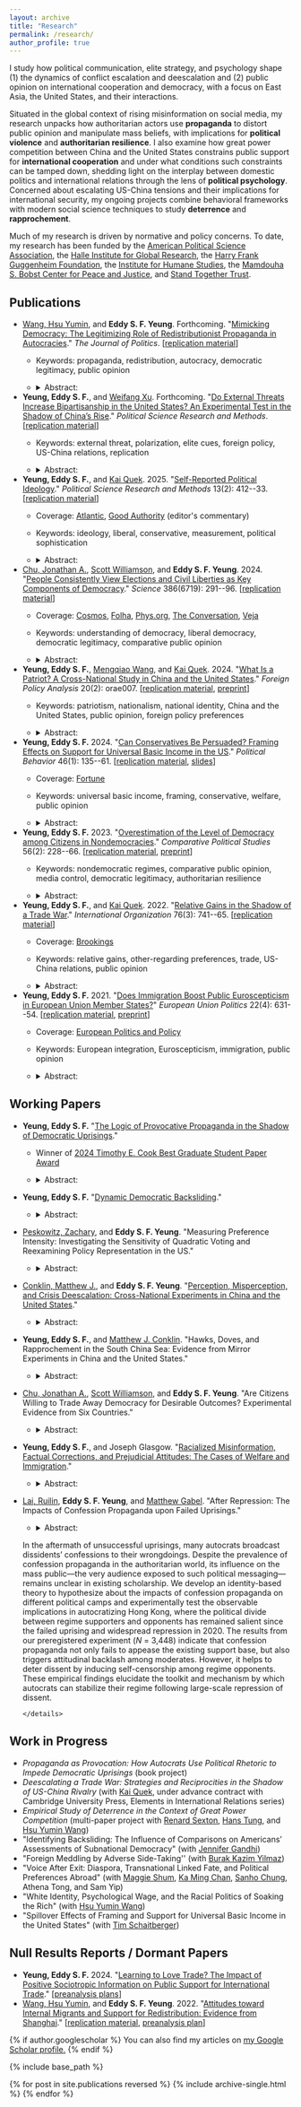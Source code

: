 ```yaml
---
layout: archive
title: "Research"
permalink: /research/
author_profile: true
---
```


I study how political communication, elite strategy, and psychology shape (1) the dynamics of conflict escalation and deescalation and (2) public opinion on international cooperation and democracy, with a focus on East Asia, the United States, and their interactions.

Situated in the global context of rising misinformation on social media, my research unpacks how authoritarian actors use **propaganda** to distort public opinion and manipulate mass beliefs, with implications for **political violence** and **authoritarian resilience**. I also examine how great power competition between China and the United States constrains public support for **international cooperation** and under what conditions such constraints can be tamped down, shedding light on the interplay between domestic politics and international relations through the lens of **political psychology**. Concerned about escalating US-China tensions and their implications for international security, my ongoing projects combine behavioral frameworks with modern social science techniques to study **deterrence** and **rapprochement**.

Much of my research is driven by normative and policy concerns. To date, my research has been funded by the [American Political Science Association](https://apsanet.org), the [Halle Institute for Global Research](https://halle.emory.edu), the [Harry Frank Guggenheim Foundation](https://www.hfg.org), the [Institute for Humane Studies](https://www.theihs.org), the [Mamdouha S. Bobst Center for Peace and Justice](https://bobst.princeton.edu), and [Stand Together Trust](https://standtogethertrust.org/about-us).

## Publications

-   [Wang, Hsu Yumin](https://hsuyuminwang.com), and **Eddy S. F. Yeung**. Forthcoming. "[Mimicking Democracy: The Legitimizing Role of Redistributionist Propaganda in Autocracies](https://doi.org/10.1086/734238)." *The Journal of Politics*. [[replication material](https://doi.org/10.7910/DVN/R6WRTG)]
    -   Keywords: propaganda, redistribution, autocracy, democratic legitimacy, public opinion
    -   <details>

        <summary>Abstract:</summary>

        Autocrats often disseminate propaganda to boast about their redistributive efforts. Why is such propaganda so prevalent in autocracies? We propose a novel explanation: redistributionist propaganda helps autocrats fortify a façade of democracy. Our argument is premised on nuanced understandings of democracy among the masses: many citizens do not hold a strict, procedural view of democracy; instead, they often understand democracy through the lens of social equity. Exploiting such nuanced understandings of democracy, autocrats can deploy redistributionist propaganda to manipulate public opinion on how “equity-promoting”—and therefore how “democracy-promoting”—the regime is. To evaluate our argument, we first demonstrate with extensive cross-national survey data that perceived social equity strongly predicts perceived democratic legitimacy among global citizens. We then probe the causal effect of redistributionist propaganda by using a preregistered survey experiment that exploits real-world propaganda material in China. Consistent with our argument, respondents exposed to redistributionist propaganda evaluated China’s democracy more positively.

        </details>
-   **Yeung, Eddy S. F.**, and [Weifang Xu](https://www.weifangxu.com). Forthcoming. "[Do External Threats Increase Bipartisanship in the United States? An Experimental Test in the Shadow of China’s Rise](https://doi.org/10.1017/psrm.2024.60)." *Political Science Research and Methods*. [[replication material](https://doi.org/10.7910/DVN/I43DNF)]
    -   Keywords: external threat, polarization, elite cues, foreign policy, US-China relations, replication
    -   <details>

        <summary>Abstract:</summary>

        Do external threats increase American bipartisanship? We subject this question to an experimental test. Leveraging the Biden and Trump administrations’ similar characterization of the China threat, we exposed American respondents to real-world primes about security threats from China, while randomizing the messenger of such primes. We find that the threat primes—regardless of the partisan identity of their messenger—boosted Democrats’ and Republicans’ support for assertive foreign policy in a largely parallel manner, thereby failing to reduce preference polarization. Importantly, there were no measurable changes across multiple indicators of affective polarization. These findings clarify the limits of external threats in uniting Americans, while also challenging recent perspectives that external threats—often colored by elite rhetoric—will further polarize the American public.

        </details>
-   **Yeung, Eddy S. F.**, and [Kai Quek](https://ppaweb.hku.hk/f/quek). 2025. "[Self-Reported Political Ideology](https://doi.org/10.1017/psrm.2024.2)." *Political Science Research and Methods* 13(2): 412--33. [[replication material](https://doi.org/10.7910/DVN/FLKUMG)]
    -   Coverage: [Atlantic](https://www.theatlantic.com/politics/archive/2024/03/gen-z-gender-divide-2024-election/677723), [Good Authority](https://goodauthority.org) (editor's commentary)
    -   Keywords: ideology, liberal, conservative, measurement, political sophistication
    -   <details>

        <summary>Abstract:</summary>

        American politics scholarship has relied extensively on self-reported measures of ideology. We evaluate these widely used measures through an original national survey. Descriptively, we show that Americans’ understandings of “liberal” and “conservative” are weakly aligned with conventional definitions of these terms and that such understandings are heterogeneous across social groups, casting doubt on the construct validity and measurement equivalence of ideological self-placements. Experimentally, we randomly assign one of three measures of ideology to each respondent: (1) the standard ANES question, (2) a version that adds definitions of “liberal” and “conservative,” and (3) a version that keeps these definitions but removes ideological labels from the question. We find that the third measure, which helps to isolate symbolic ideology from operational ideology, shifts self-reported ideology in important ways: Democrats become more conservative, and Republicans more liberal. These findings offer first-cut experimental evidence on the limitations of self-reported ideology as a measure of operational ideology, and contribute to ongoing debates about the use of ideological self-placements in American politics.

        </details>
-   [Chu, Jonathan A.](https://www.jonathanchu.org), [Scott Williamson](https://www.scott-williamson.com), and **Eddy S. F. Yeung**. 2024. "[People Consistently View Elections and Civil Liberties as Key Components of Democracy](https://doi.org/10.1126/science.adp1274)." *Science* 386(6719): 291--96. [[replication material](https://doi.org/10.7910/DVN/WUJCBO)]
    -   Coverage: [Cosmos](https://cosmosmagazine.com/people/society/democracy-definition-global), [Folha](https://www1.folha.uol.com.br/mundo/2024/10/estudo-investiga-definicao-global-de-democracia-diante-de-tendencias-autoritarias.shtml), [Phys.org](https://phys.org/news/2024-10-reveals-global-consensus-democracy.html), [The Conversation](https://theconversation.com/how-different-people-around-the-world-understand-democracy-and-why-it-matters-241617), [Veja](https://veja.abril.com.br/ciencia/o-que-e-democracia-pesquisa-revela-que-ha-um-consenso-entre-culturas-muito-diferentes)
    -   Keywords: understanding of democracy, liberal democracy, democratic legitimacy, comparative public opinion
    -   <details>

        <summary>Abstract:</summary>

        How do people around the world define democracy? Answering this question is critical as countries face democratic backsliding and authoritarian governments promote alternative notions of democracy. Indeed, some scholars argue that people from different backgrounds understand democracy differently. By contrast, we discovered very consistent views about what constitutes a “democratic” country from conjoint survey experiments conducted in Egypt, India, Italy, Japan, Thailand, and the United States. Across countries (<em>N</em> = 6,150) and diverse subgroups within countries, people similarly emphasized free and fair elections and civil liberties as being the key determinants of democracy. Countries that produce desirable social and economic outcomes are also considered more democratic, but these and other factors exert a smaller and less consistent effect than elections and civil liberties.

        </details>
-   **Yeung, Eddy S. F.**, [Mengqiao Wang](http://sidc.uibe.edu.cn/szdw/jsjs/2042423e4c1a4b95b56951f9de24cac0.htm), and [Kai Quek](https://ppaweb.hku.hk/f/quek). 2024. "[What Is a Patriot? A Cross-National Study in China and the United States](https://doi.org/10.1093/fpa/orae007)." *Foreign Policy Analysis* 20(2): orae007. [[replication material](https://doi.org/10.7910/DVN/GEV30Y), [preprint](https://eddy-yeung.github.io/assets/YeungWangQuek_patriot.pdf)]
    -   Keywords: patriotism, nationalism, national identity, China and the United States, public opinion, foreign policy preferences
    -   <details>

        <summary>Abstract:</summary>

        Patriotism is a pervasive political force. However, not much is known about how people understand what it means to be “patriotic” in the first place. We conduct a cross-country study of mass understandings of patriotism. Through parallel national surveys in two global superpowers—China and the United States—we uncover the substantively different understandings of what it means to be “patriotic” between and within countries, and how the different understandings may map onto different policy preferences. In particular, while the literature draws a distinction between (benign) patriotism and (malign) nationalism, we find that most Chinese respondents—and about a third of American respondents—understand patriotism as nationalism. The nationalistic understanding of patriotism, in turn, corresponds to more hawkish foreign policy preferences. By unpacking folk intuitions about patriotism and mapping them onto existing scholarly debates, we bridge the distance between the academic literature and the mass political behavior it seeks to explain.

        </details>
-   **Yeung, Eddy S. F.** 2024. "[Can Conservatives Be Persuaded? Framing Effects on Support for Universal Basic Income in the US](https://rdcu.be/cVUvX)." *Political Behavior* 46(1): 135--61. [[replication material](https://doi.org/10.7910/DVN/VCHMLD), [slides](https://eddy-yeung.github.io/assets/Yeung_APPAM.pdf)]
    -   Coverage: [Fortune](https://fortune.com/2024/02/05/texas-republican-ubi-hand-out-money-like-popcorn-houston)
    -   Keywords: universal basic income, framing, conservative, welfare, public opinion
    -   <details>

        <summary>Abstract:</summary>

        Universal basic income (UBI) has been proposed as a policy response to technological advances and structural inequality. Yet, recent data show that most conservatives in Europe and the US are strongly opposed to the welfare proposal. Can framing UBI as a policy that conforms to their ideological predispositions overcome such opposition? Exploiting the compatibility of UBI with core conservative ideals such as individualism and laissez-faire government, I design an original survey experiment that randomly exposes respondents to one of two frames: (1) an <em>equalizing-opportunity</em> frame which emphasizes that UBI creates a level playing field and promotes self-responsibility, or (2) a <em>limiting-government</em> frame which highlights UBI as a policy that limits government and reduces bureaucracy. I find that American conservatives—identified by using 10 policy statements—remained strongly opposed to UBI even after they were presented with such frames. Analyses of open-ended responses, which show that <em>how</em> conservatives explained their opposition to UBI remained unchanged regardless of framing, reinforce this conclusion. Conservatives’ opposition to UBI remained rigid, even after the key components of UBI that fit the conservative ideology were accentuated. These results shed light on the political feasibility of framing UBI, and the rigidity of welfare attitudes among American conservatives.

        </details>
-   **Yeung, Eddy S. F.** 2023. "[Overestimation of the Level of Democracy among Citizens in Nondemocracies](https://doi.org/10.1177/00104140221089647)." *Comparative Political Studies* 56(2): 228--66. [[replication material](https://doi.org/10.7910/DVN/HUAADF), [preprint](https://osf.io/2fqmh)]
    -   Keywords: nondemocratic regimes, comparative public opinion, media control, democratic legitimacy, authoritarian resilience
    -   <details>

        <summary>Abstract:</summary>

        Overestimation of the level of democracy is prevalent among citizens in nondemocracies. Despite such prevalence, no research to date has systematically documented this phenomenon and examined its determinants. Yet given the renewed interest in the role of legitimacy in authoritarian survival, studying whether and why this phenomenon arises is important to our understanding of authoritarian resilience. I argue that, even in the absence of democratic institutions in nondemocracies, autocrats exercise media control in order to boost their democratic legitimacy. This façade of democracy, in turn, benefits their survival. Combining media freedom data with individual survey response data that include over 30,000 observations from 22 nondemocracies, I find that overestimation of the level of democracy is greater in countries with stronger media control. But highly educated citizens overestimate less. These findings shed light on media control as a strategy for authoritarian survival, and have important implications for modernization theory.

        </details>
-   **Yeung, Eddy S. F.**, and [Kai Quek](https://ppaweb.hku.hk/f/quek). 2022. "[Relative Gains in the Shadow of a Trade War](https://doi.org/10.1017/S0020818322000030)." *International Organization* 76(3): 741--65. [[replication material](https://doi.org/10.7910/DVN/DEPUUO)]
    -   Coverage: [Brookings](https://www.brookings.edu/articles/in-the-era-of-trump-tariffs-turkey-should-look-to-the-european-union)
    -   Keywords: relative gains, other-regarding preferences, trade, US-China relations, public opinion
    -   <details>

        <summary>Abstract:</summary>

        When do people care about relative gains in trade? Much of the international relations scholarship—and much of the political rhetoric on trade—would lead us to expect support for a trade policy that benefits ourselves more than it benefits others. Yet, a large interdisciplinary literature also points to the prevalence and importance of other-regarding preferences, rendering the conventional wisdom contestable. We investigate whether and how relative gains influence trade preferences through an original survey experiment in the midst of the China–US trade war. We find that in a win-win scenario, relative gains shape trade opinion: if both sides are gaining, people want to gain more than their foreign trade partner. However, these considerations are offset in a win-lose scenario where the other side is losing out. Relative-gains considerations causally affect opinion on trade, but not in a "beggar-thy-neighbor" or even a "beggar-thy-rival" situation. These findings contribute to our understanding of the role of relative gains in international relations and provide the first experimental evidence that relative-gains considerations can be offset by other-regarding preferences in international trade.

        </details>
-   **Yeung, Eddy S. F.** 2021. "[Does Immigration Boost Public Euroscepticism in European Union Member States?](https://doi.org/10.1177/14651165211030428)" *European Union Politics* 22(4): 631--54. [[replication material](https://github.com/Eddy-Yeung/euroscepticism-and-immigration), [preprint](https://osf.io/jb5pm)]
    -   Coverage: [European Politics and Policy](https://blogs.lse.ac.uk/europpblog/2021/08/02/there-is-no-evidence-that-immigration-boosts-euroscepticism-in-eu-member-states)
    -   Keywords: European integration, Euroscepticism, immigration, public opinion
    -   <details>

        <summary>Abstract:</summary>

        A number of studies have established a strong link between anti-immigration and Eurosceptic attitudes. But does this relationship necessarily imply that more immigration would increase public Euroscepticism in member states of the European Union? I evaluate this question by analyzing immigration data and Eurobarometer survey data over the period 2009–2017. The analysis shows no evidence that individual levels of Euroscepticism increase with actual levels of immigration. This result suggests that a strong link between anti-immigration and Eurosceptic attitudes does not necessarily translate into a strong link between immigration levels and public Euroscepticism. Public Euroscepticism can still be low even if immigration levels are high.

        </details>

## Working Papers

-   **Yeung, Eddy S. F.** "[The Logic of Provocative Propaganda in the Shadow of Democratic Uprisings](https://drive.google.com/file/d/1EAVIe1miSK2PIEbTzmDlGKFQQmUwXK-b/view?usp=sharing)."
    -   Winner of [2024 Timothy E. Cook Best Graduate Student Paper Award](https://politicalcommunication.org/awards)
    -   <details>

        <summary>Abstract:</summary>

        In contemporary autocracies where democratic uprisings have gained momentum, a special form of propaganda exists: political messages that blatantly taunt or mock the opposition. Instead of diverting citizens’ attention away from opposition voices, such propaganda directs its rhetoric and public attention toward the antiregime movement. What is the political logic behind it? I argue that such propaganda aims to provoke and radicalize the opposition: by radicalizing protesters in social movements, autocrats can discredit regime opponents and dissuade others from joining forces with the opposition; thus, provocative propaganda can help delegitimize the opposition and impede democratic uprisings, benefiting authoritarian survival. I conduct a preregistered experiment in Hong Kong and find that regime opponents report higher levels of anger, disgust, and violence support upon randomized exposure to provocative propaganda, offering microfoundations for my theory. I provide additional qualitative evidence by tracing Hong Kong’s democratic uprising in 2019–20, illustrating the strategic timing of provocative propaganda.
        
        </details>
-   **Yeung, Eddy S. F.** "[Dynamic Democratic Backsliding](https://drive.google.com/file/d/1ZI33JdEu-RxEsuOwA1WsEnTEQlSxjLlC/view?usp=sharing)."
    -   <details>

        <summary>Abstract:</summary>

        Democratic backsliding occurs over time, but the empirical study of how citizens respond to undemocratic politicians has been predominantly static. I formulate and test predictions about how different sequences of backsliding shape accountability. Using a novel preregistered experiment (<em>N</em> = 4,234) capturing the reality that democratic transgressions are committed by elected officials over time, I find that a majority of American respondents—against the backdrop of partisan and policy interests—are willing to electorally remove the incumbent as episodes of democratic backsliding unfold. Moreover, incumbents who incrementally decrease the severity of democratic transgressions are held accountable in a more timely manner than incumbents who incrementally increase the severity. By establishing a new experimental framework to study democratic backsliding, my dynamic approach not only paints a more nuanced picture of Americans’ willingness to defend democracy, but also demonstrates that sequence matters in shaping voter behavior amid incremental transgressions of democracy.
        
        </details>
-   [Peskowitz, Zachary](https://www.zacharypeskowitz.com), and **Eddy S. F. Yeung**. "Measuring Preference Intensity: Investigating the Sensitivity of Quadratic Voting and Reexamining Policy Representation in the US."
    -   <details>

        <summary>Abstract:</summary>

        Measuring preference intensity is extraordinarily difficult. Quadratic voting for survey research (QVSR) measures individual preference intensity using an incentive-compatible approach. Because QVSR elicits preference intensity relative to a set of alternatives, one reasonable but untested concern is its sensitivity to the choice set of policy issues. In an original survey experiment where we randomly assign choice sets of policy issues to over 7,000 American respondents and use QVSR to measure their preference intensity, we find that the average measured levels of preference intensity are relatively insensitive to changes in policy bundles for a wide range of policies. We then use our validated measures to examine how state-level preference intensity predicts actual policy outcomes, offering novel empirical evidence that preference intensity does not meaningfully shape policy congruence in the American states. We contribute to the methodological literature on measuring preference intensity and the substantive literature on policy representation in US politics.

        </details>
-   [Conklin, Matthew J.](https://matthewjconklin.com), and **Eddy S. F. Yeung**. "[Perception, Misperception, and Crisis Deescalation: Cross-National Experiments in China and the United States](https://drive.google.com/file/d/1KmQA88IymHbHaAT15T42tzr5-kG-OH15/view?usp=sharing)."
    -   <details>

        <summary>Abstract:</summary>

        How do perceptions about the power and aggressiveness of a peer competitor influence public bellicosity in a crisis scenario? Leveraging tensions around the Taiwan Strait as an empirical setting, we assess whether American and Chinese citizens adopt a more belligerent or conciliatory position in the conflict when presented with factual indicators that reveal different levels of economic power, military capability, or public hawkishness of the other side. Our dyadic experiments (<em>N</em> = 7,409) show that information that reduced respondents’ perceptions of the adversary’s economic or military power did <em>not</em> increase their preferences for conflict escalation, even amid a power transition. Importantly, information that tamped down respondents’ perceptions of adversary citizens’ hawkishness significantly increased public support for de-escalation in both countries. These findings challenge a dominant perspective that individuals locked in a bilateral conflict will be more emboldened to support aggressive actions against the adversary when its perceived power or resolve declines.

        </details>
-   **Yeung, Eddy S. F.**, and [Matthew J. Conklin](https://matthewjconklin.com). "Hawks, Doves, and Rapprochement in the South China Sea: Evidence from Mirror Experiments in China and the United States."
    -   <details>

        <summary>Abstract:</summary>

        Are hawks or doves better at making peace? Existing scholarship mainly focuses on how domestic audiences react to hawks and doves when they initiate rapprochement. Building on the latest research that focuses on foreign audiences and leveraging the South China Sea as an empirical context, we fielded replications and mirror experiments in China (<em>N</em> = 3,005) and the United States (<em>N</em> = 2,995) to investigate how Chinese and American citizens respond to rapprochement initiatives of the other side as its leader’s reputation varies. We uncover asymmetric public reactions to the olive branch: while Chinese dovish leaders were more likely to elicit Americans’ support for reciprocation than Chinese hawkish leaders, American dovish leaders did not fare better than American hawkish leaders among the Chinese public. These findings not only contribute new evidence that doves could fare better in rapprochement dynamics, but also show that doves’ international advantage may be more contextually sensitive than previously appreciated.
        
        </details>
-   [Chu, Jonathan A.](https://www.jonathanchu.org), [Scott Williamson](https://www.scott-williamson.com), and **Eddy S. F. Yeung**. "Are Citizens Willing to Trade Away Democracy for Desirable Outcomes? Experimental Evidence from Six Countries."
    -   <details>

        <summary>Abstract:</summary>

        To what extent do citizens prioritize living in a democracy over other indicators of good governance or personal well-being? This question has become hotly contested as democracies come under pressure worldwide, yet comparative evidence remains scarce. We address this gap through cross-national conjoint experiments in which survey respondents choose between hypothetical countries that differ in terms of societal-level attributes (e.g., elections, health care) and individual-level outcomes that the respondent would experience (e.g., wealth, minority status). Citizens from Egypt, India, Italy, Japan, Thailand, and the United States consistently prioritize living in a safe country with free and fair elections over other factors, including other components of democracy like civil liberties and checks and balances. Many people would forfeit democratic elections to avoid living in a dangerous society but not to obtain wealth and other goods. Electoral democracy is attractive globally but can be undermined by concerns about crime and safety.

        </details>
-   **Yeung, Eddy S. F.**, and Joseph Glasgow. "[Racialized Misinformation, Factual Corrections, and Prejudicial Attitudes: The Cases of Welfare and Immigration](https://drive.google.com/file/d/1PkzuZ9Hg6yqQNGromcugBf-WDrJsqpN-/view?usp=sharing)."
    -   <details>

        <summary>Abstract:</summary>

        Misunderstandings about marginalized social groups are widespread among the American public and can play an important role in shaping outgroup prejudice. Does correcting racialized misperceptions about marginalized groups mitigate prejudicial attitudes? To test the impact of factual corrections, we conduct three preregistered survey experiments in the US (<em>N</em> = 8,306). Study 1 and Study 2 draw on the case of welfare and inform respondents that the share of Black welfare recipients is lower than that of White recipients. Study 3 focuses on the case of immigration and informs respondents that immigrants’ crime rate is lower than natives’ crime rate. Across three well-powered experiments, we estimate substantively null effects of factual corrections on multiple measures of prejudice. Policy attitudes also did not change, although our information interventions significantly reduced misperceptions about Blacks and immigrants. These findings highlight the challenges of using corrective information to improve citizens’ attitudes toward minority groups.

        </details>
-   [Lai, Ruilin](https://www.ruilinlai.com), **Eddy S. F. Yeung**, and [Matthew Gabel](https://matthewgabel.wixsite.com/mysite). "After Repression: The Impacts of Confession Propaganda upon Failed Uprisings."
    -   <details>

        <summary>Abstract:</summary>

	In the aftermath of unsuccessful uprisings, many autocrats broadcast dissidents’ confessions to their wrongdoings. Despite the prevalence of confession propaganda in the authoritarian world, its influence on the mass public—the very audience exposed to such political messaging—remains unclear in existing scholarship. We develop an identity-based theory to hypothesize about the impacts of confession propaganda on different political camps and experimentally test the observable implications in autocratizing Hong Kong, where the political divide between regime supporters and opponents has remained salient since the failed uprising and widespread repression in 2020. The results from our preregistered experiment (<em>N</em> = 3,448) indicate that confession propaganda not only fails to appease the existing support base, but also triggers attitudinal backlash among moderates. However, it helps to deter dissent by inducing self-censorship among regime opponents. These empirical findings elucidate the toolkit and mechanism by which autocrats can stabilize their regime following large-scale repression of dissent.

        </details>

## Work in Progress

-   *Propaganda as Provocation: How Autocrats Use Political Rhetoric to Impede Democratic Uprisings* (book project)
-   *Deescalating a Trade War: Strategies and Reciprocities in the Shadow of US-China Rivalry* (with [Kai Quek](https://ppaweb.hku.hk/f/quek), under advance contract with Cambridge University Press, Elements in International Relations series)
-   *Empirical Study of Deterrence in the Context of Great Power Competition* (multi-paper project with [Renard Sexton](https://renardsexton.com), [Hans Tung](https://homepage.ntu.edu.tw/~hanstung/Home.html), and [Hsu Yumin Wang](https://hsuyuminwang.com))
-   "Identifying Backsliding: The Influence of Comparisons on Americans’ Assessments of Subnational Democracy" (with [Jennifer Gandhi](https://www.jennifergandhi.com))
-   "Foreign Meddling by Adverse Side-Taking'' (with [Burak Kazim Yilmaz](https://burakkazimyilmaz.github.io))
-   "Voice After Exit: Diaspora, Transnational Linked Fate, and Political Preferences Abroad" (with [Maggie Shum](http://www.maggieshum.com), [Ka Ming Chan](https://www.kmchan.page), [Sanho Chung](https://sanhochung.me), Athena Tong, and Sam Yip)
-   "White Identity, Psychological Wage, and the Racial Politics of Soaking the Rich" (with [Hsu Yumin Wang](https://hsuyuminwang.com))
-   "Spillover Effects of Framing and Support for Universal Basic Income in the United States" (with [Tim Schaitberger](https://www.kcl.ac.uk/people/tim-schaitberger))

## Null Results Reports / Dormant Papers

-   **Yeung, Eddy S. F.** 2024. "[Learning to Love Trade? The Impact of Positive Sociotropic Information on Public Support for International Trade](https://doi.org/10.31219/osf.io/u8xvw)." [[preanalysis plans](https://osf.io/fa2wh)]
-   [Wang, Hsu Yumin](https://hsuyuminwang.com), and **Eddy S. F. Yeung**. 2022. "[Attitudes toward Internal Migrants and Support for Redistribution: Evidence from Shanghai](https://osf.io/eymhu)." [[replication material](https://github.com/Eddy-Yeung/mig-and-redist), [preanalysis plan](https://osf.io/fg2d6)]

{% if author.googlescholar %} You can also find my articles on <u><a href="{{author.googlescholar}}">my Google Scholar profile</a>.</u> {% endif %}

{% include base_path %}

{% for post in site.publications reversed %} {% include archive-single.html %} {% endfor %}
